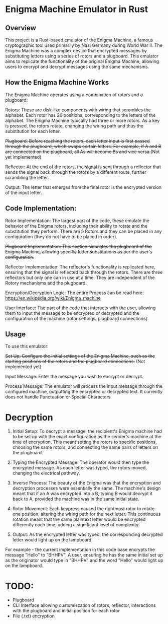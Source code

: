 # Enigma Machine Emulator in Rust
## Overview
This project is a Rust-based emulator of the Enigma Machine, a famous cryptographic tool used primarily by Nazi Germany during World War II. The Enigma Machine was a complex device that encrypted messages by substituting letters using a series of rotors and a plugboard. This emulator aims to replicate the functionality of the original Enigma Machine, allowing users to encrypt and decrypt messages using the same mechanisms.

## How the Enigma Machine Works
The Enigma Machine operates using a combination of rotors and a plugboard:

Rotors: These are disk-like components with wiring that scrambles the alphabet. Each rotor has 26 positions, corresponding to the letters of the alphabet. The Enigma Machine typically had three or more rotors. As a key is pressed, the rotors rotate, changing the wiring path and thus the substitution for each letter.

~~Plugboard: Before reaching the rotors, each letter input is first passed through the plugboard, which swaps certain letters. For example, if A and B are connected on the plugboard, all As will become Bs and vice versa.~~(Not yet implemented)

Reflector: At the end of the rotors, the signal is sent through a reflector that sends the signal back through the rotors by a different route, further scrambling the letter.

Output: The letter that emerges from the final rotor is the encrypted version of the input letter.

## Code Implementation:

Rotor Implementation: The largest part of the code, these emulate the behavior of the Enigma rotors, including their ability to rotate and the substitution they perform. There are 5 Rotors and they can be placed in any configuration (they do not have to be placed in order). 

~~Plugboard Implementation: This section simulates the plugboard of the Enigma Machine, allowing specific letter substitutions as per the user's configuration.~~

Reflector Implementation: The reflector's functionality is replicated here, ensuring that the signal is reflected back through the rotors. There are three reflectors but only one can in use at a time. They are independent of the Rotory mechanisms and the plugboard. 

Encryption/Decryption Logic: The entire Process can be read here: https://en.wikipedia.org/wiki/Enigma_machine

User Interface: The part of the code that interacts with the user, allowing them to input the message to be encrypted or decrypted and the configuration of the machine (rotor settings, plugboard connections).

## Usage
To use this emulator:

~~Set Up: Configure the initial settings of the Enigma Machine, such as the starting positions of the rotors and the plugboard connections.~~ (Not implemented yet)

Input Message: Enter the message you wish to encrypt or decrypt.

Process Message: The emulator will process the input message through the configured machine, outputting the encrypted or decrypted text. It currently does not handle Punctuation or Special Characters

# Decryption
1. Initial Setup: To decrypt a message, the recipient's Enigma machine had to be set up with the exact configuration as the sender's machine at the time of encryption. This meant setting the rotors to specific positions, choosing the same rotors, and connecting the same pairs of letters on the plugboard.

2. Typing the Encrypted Message: The operator would then type the encrypted message. As each letter was typed, the rotors moved, changing the electrical pathway.

3. Inverse Process: The beauty of the Enigma was that the encryption and decryption processes were essentially the same. The machine's design meant that if an A was encrypted into a B, typing B would decrypt it back to A, provided the machine was in the same initial state.

4. Rotor Movement: Each keypress caused the rightmost rotor to rotate one position, altering the wiring path for the next letter. This continuous rotation meant that the same plaintext letter would be encrypted differently each time, adding a significant level of complexity.

5. Output: As the encrypted letter was typed, the corresponding decrypted letter would light up on the lampboard.

For example - the current implementation in this code base encrypts the message "Hello" to "BHHPV". A user, ensuring he has the same initial set up as the originator would type in "BHHPV" and the word "Hello" would light up on the lampboard. 




# TODO:
- Plugboard
- CLI Interface allowing customiszation of rotors, reflector, interactions with the plugboard and initial position for each rotor
- File (.txt) encryption